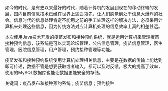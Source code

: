 如今的时代，是有史以来最好的时代，随着计算机的发展到现在的移动终端的发展，国内目前信息技术已经在世界上遥遥领先，让人们感觉到处于信息大爆炸的社会。信息时代的信息处理肯定不能用之前的手工处理这样的解决方法，必须采用计算机来处理这些信息，因为传统方法对应计算机处理的信息效率上真的相差甚远。

本次使用Java技术开发的疫苗发布和接种预约系统，就是运用计算机来管理疫苗接种预约信息，该系统是可以实现论坛管理，公告信息管理，疫苗信息管理，医生管理，医院信息管理，用户管理，预约接种管理等功能。

疫苗发布和接种预约系统使用计算机处理相关信息，主要是在数据的传输上能达到即可传递，数据不管是想要获取或者输入，都可以及时反馈，极大的提高了效率，使用的MySQL数据库也能让数据更能安全的存储。

关键词：疫苗发布和接种预约系统；疫苗信息；预约接种
